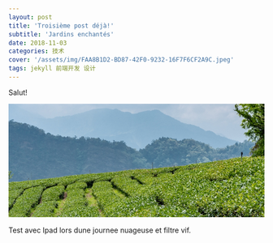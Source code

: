 ```yaml
---
layout: post
title: 'Troisième post déjà!'
subtitle: 'Jardins enchantés'
date: 2018-11-03
categories: 技术
cover: '/assets/img/FAA8B1D2-BD87-42F0-9232-16F7F6CF2A9C.jpeg'
tags: jekyll 前端开发 设计
---
```


Salut!

![My helpful screenshot](/assets/img/tea3.jpg)

Test avec Ipad lors dune journee nuageuse et filtre vif.
